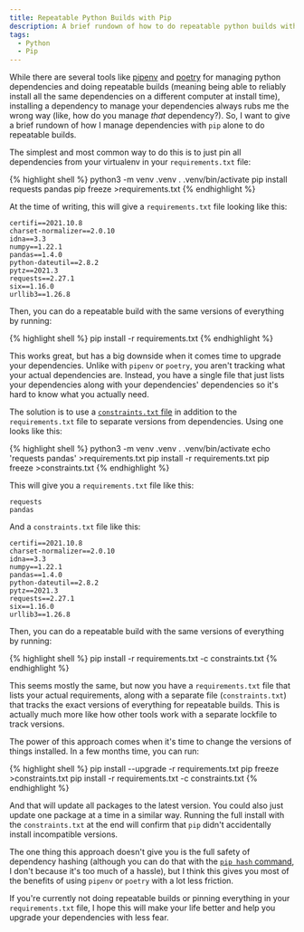 ```yaml
---
title: Repeatable Python Builds with Pip
description: A brief rundown of how to do repeatable python builds with only pip.
tags:
  - Python
  - Pip
---
```


While there are several tools like
[pipenv](https://pypi.org/project/pipenv/) and
[poetry](https://python-poetry.org/) for managing python dependencies
and doing repeatable builds (meaning being able to reliably install
all the same dependencies on a different computer at install time),
installing a dependency to manage your dependencies always rubs me the
wrong way (like, how do you manage _that_ dependency?). So, I want to
give a brief rundown of how I manage dependencies with `pip` alone to
do repeatable builds.

The simplest and most common way to do this is to just pin all
dependencies from your virtualenv in your `requirements.txt` file:

{% highlight shell %}
python3 -m venv .venv
. .venv/bin/activate
pip install requests pandas
pip freeze >requirements.txt
{% endhighlight %}

At the time of writing, this will give a `requirements.txt` file
looking like this:

```
certifi==2021.10.8
charset-normalizer==2.0.10
idna==3.3
numpy==1.22.1
pandas==1.4.0
python-dateutil==2.8.2
pytz==2021.3
requests==2.27.1
six==1.16.0
urllib3==1.26.8
```

Then, you can do a repeatable build with the same versions of
everything by running:

{% highlight shell %}
pip install -r requirements.txt
{% endhighlight %}

This works great, but has a big downside when it comes time to upgrade
your dependencies. Unlike with `pipenv` or `poetry`, you aren't
tracking what your actual dependencies are. Instead, you have a single
file that just lists your dependencies along with your dependencies'
dependencies so it's hard to know what you actually need.

The solution is to use a [`constraints.txt`
file](https://pip.pypa.io/en/stable/cli/pip_install/#cmdoption-c) in
addition to the `requirements.txt` file to separate versions from
dependencies. Using one looks like this:

{% highlight shell %}
python3 -m venv .venv
. .venv/bin/activate
echo 'requests
pandas' >requirements.txt
pip install -r requirements.txt
pip freeze >constraints.txt
{% endhighlight %}

This will give you a `requirements.txt` file like this:

```
requests
pandas
```

And a `constraints.txt` file like this:

```
certifi==2021.10.8
charset-normalizer==2.0.10
idna==3.3
numpy==1.22.1
pandas==1.4.0
python-dateutil==2.8.2
pytz==2021.3
requests==2.27.1
six==1.16.0
urllib3==1.26.8
```

Then, you can do a repeatable build with the same versions of
everything by running:

{% highlight shell %}
pip install -r requirements.txt -c constraints.txt
{% endhighlight %}

This seems mostly the same, but now you have a `requirements.txt` file
that lists your actual requirements, along with a separate file
(`constraints.txt`) that tracks the exact versions of everything for
repeatable builds. This is actually much more like how other tools
work with a separate lockfile to track versions.

The power of this approach comes when it's time to change the versions
of things installed. In a few months time, you can run:

{% highlight shell %}
pip install --upgrade -r requirements.txt
pip freeze >constraints.txt
pip install -r requirements.txt -c constraints.txt
{% endhighlight %}

And that will update all packages to the latest version. You could
also just update one package at a time in a similar way. Running the
full install with the `constraints.txt` at the end will confirm that
`pip` didn't accidentally install incompatible versions.

The one thing this approach doesn't give you is the full safety of
dependency hashing (although you can do that with the [`pip hash`
command](https://pip.pypa.io/en/stable/cli/pip_hash/), I don't because
it's too much of a hassle), but I think this gives you most of the
benefits of using `pipenv` or `poetry` with a lot less friction.

If you're currently not doing repeatable builds or pinning everything
in your `requirements.txt` file, I hope this will make your life
better and help you upgrade your dependencies with less fear.
